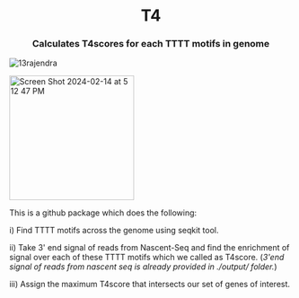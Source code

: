 <h1 align="center">T4</h1>
<h3 align="center">Calculates T4scores for each TTTT motifs in genome</h3>

<p align="left"> <img src="https://komarev.com/ghpvc/?username=13rajendra&label=Profile%20views&color=0e75b6&style=flat" alt="13rajendra" /> </p>

<img width="222" alt="Screen Shot 2024-02-14 at 5 12 47 PM" src="https://github.com/13rajendra/T4/assets/130776338/dd532a4f-81f7-4437-a85b-c0ddb2d1eaac">


This is a github package which does the following:

i) Find TTTT motifs across the genome using seqkit tool.

ii) Take 3' end signal of reads from Nascent-Seq and find the enrichment of signal over each of these TTTT motifs which we called as T4score.
    (_3'end signal of reads from nascent seq is already provided in ./output/ folder._)

iii) Assign the maximum T4score that intersects our set of genes of interest.


